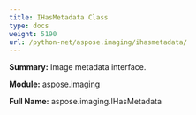 ```yaml
---
title: IHasMetadata Class
type: docs
weight: 5190
url: /python-net/aspose.imaging/ihasmetadata/
---
```


**Summary:** Image metadata interface.

**Module:** [aspose.imaging](/imaging/python-net/aspose.imaging/)

**Full Name:** aspose.imaging.IHasMetadata




